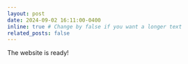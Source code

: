 ```yaml
---
layout: post
date: 2024-09-02 16:11:00-0400
inline: true # Change by false if you want a longer text 
related_posts: false
---
```


The website is ready!